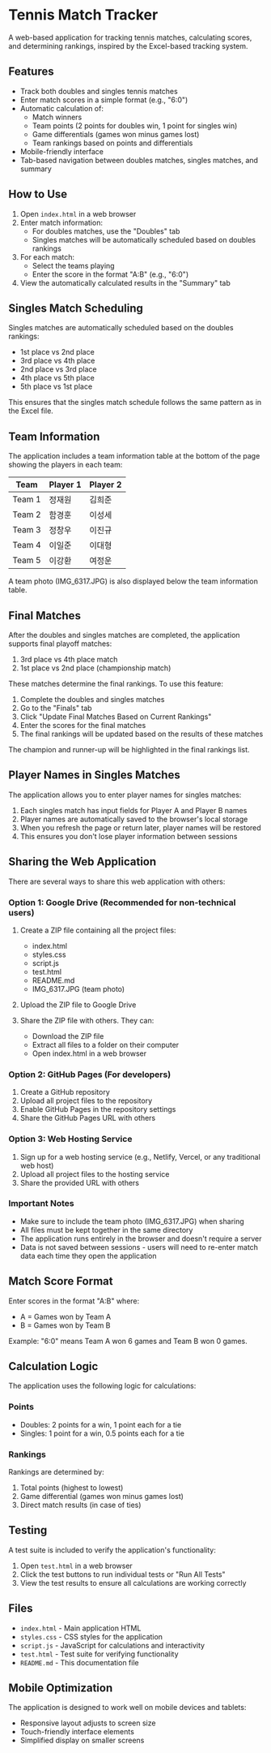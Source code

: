 # Tennis Match Tracker

A web-based application for tracking tennis matches, calculating scores, and determining rankings, inspired by the Excel-based tracking system.

## Features

- Track both doubles and singles tennis matches
- Enter match scores in a simple format (e.g., "6:0")
- Automatic calculation of:
  - Match winners
  - Team points (2 points for doubles win, 1 point for singles win)
  - Game differentials (games won minus games lost)
  - Team rankings based on points and differentials
- Mobile-friendly interface
- Tab-based navigation between doubles matches, singles matches, and summary

## How to Use

1. Open `index.html` in a web browser
2. Enter match information:
   - For doubles matches, use the "Doubles" tab
   - Singles matches will be automatically scheduled based on doubles rankings
3. For each match:
   - Select the teams playing
   - Enter the score in the format "A:B" (e.g., "6:0")
4. View the automatically calculated results in the "Summary" tab

## Singles Match Scheduling

Singles matches are automatically scheduled based on the doubles rankings:
- 1st place vs 2nd place
- 3rd place vs 4th place
- 2nd place vs 3rd place
- 4th place vs 5th place
- 5th place vs 1st place

This ensures that the singles match schedule follows the same pattern as in the Excel file.

## Team Information

The application includes a team information table at the bottom of the page showing the players in each team:

| Team   | Player 1 | Player 2 |
|--------|----------|----------|
| Team 1 | 정재원   | 김희준   |
| Team 2 | 함경훈   | 이성세   |
| Team 3 | 정창우   | 이진규   |
| Team 4 | 이일준   | 이대형   |
| Team 5 | 이강환   | 여정운   |

A team photo (IMG_6317.JPG) is also displayed below the team information table.

## Final Matches

After the doubles and singles matches are completed, the application supports final playoff matches:

1. 3rd place vs 4th place match
2. 1st place vs 2nd place (championship match)

These matches determine the final rankings. To use this feature:

1. Complete the doubles and singles matches
2. Go to the "Finals" tab
3. Click "Update Final Matches Based on Current Rankings"
4. Enter the scores for the final matches
5. The final rankings will be updated based on the results of these matches

The champion and runner-up will be highlighted in the final rankings list.

## Player Names in Singles Matches

The application allows you to enter player names for singles matches:

1. Each singles match has input fields for Player A and Player B names
2. Player names are automatically saved to the browser's local storage
3. When you refresh the page or return later, player names will be restored
4. This ensures you don't lose player information between sessions

## Sharing the Web Application

There are several ways to share this web application with others:

### Option 1: Google Drive (Recommended for non-technical users)

1. Create a ZIP file containing all the project files:
   - index.html
   - styles.css
   - script.js
   - test.html
   - README.md
   - IMG_6317.JPG (team photo)

2. Upload the ZIP file to Google Drive

3. Share the ZIP file with others. They can:
   - Download the ZIP file
   - Extract all files to a folder on their computer
   - Open index.html in a web browser

### Option 2: GitHub Pages (For developers)

1. Create a GitHub repository
2. Upload all project files to the repository
3. Enable GitHub Pages in the repository settings
4. Share the GitHub Pages URL with others

### Option 3: Web Hosting Service

1. Sign up for a web hosting service (e.g., Netlify, Vercel, or any traditional web host)
2. Upload all project files to the hosting service
3. Share the provided URL with others

### Important Notes

- Make sure to include the team photo (IMG_6317.JPG) when sharing
- All files must be kept together in the same directory
- The application runs entirely in the browser and doesn't require a server
- Data is not saved between sessions - users will need to re-enter match data each time they open the application

## Match Score Format

Enter scores in the format "A:B" where:
- A = Games won by Team A
- B = Games won by Team B

Example: "6:0" means Team A won 6 games and Team B won 0 games.

## Calculation Logic

The application uses the following logic for calculations:

### Points
- Doubles: 2 points for a win, 1 point each for a tie
- Singles: 1 point for a win, 0.5 points each for a tie

### Rankings
Rankings are determined by:
1. Total points (highest to lowest)
2. Game differential (games won minus games lost)
3. Direct match results (in case of ties)

## Testing

A test suite is included to verify the application's functionality:
1. Open `test.html` in a web browser
2. Click the test buttons to run individual tests or "Run All Tests"
3. View the test results to ensure all calculations are working correctly

## Files

- `index.html` - Main application HTML
- `styles.css` - CSS styles for the application
- `script.js` - JavaScript for calculations and interactivity
- `test.html` - Test suite for verifying functionality
- `README.md` - This documentation file

## Mobile Optimization

The application is designed to work well on mobile devices and tablets:
- Responsive layout adjusts to screen size
- Touch-friendly interface elements
- Simplified display on smaller screens
